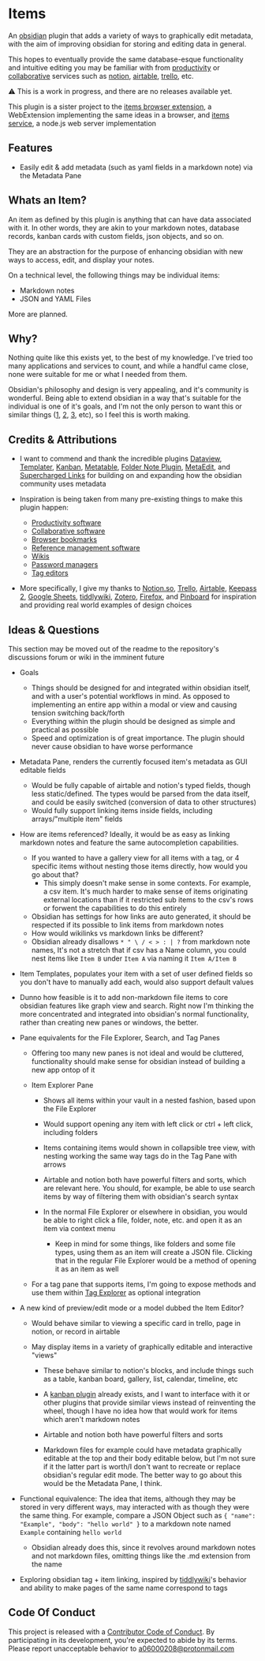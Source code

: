 # Items

An [obsidian](https://obsidian.md/) plugin that adds a variety of ways to graphically edit metadata, with the aim of improving obsidian for storing and editing data in general.

This hopes to eventually provide the same database-esque functionality and intuitive editing you may be familiar with from [productivity](https://en.wikipedia.org/wiki/Productivity_software) or [collaborative](https://en.wikipedia.org/wiki/Collaborative_software) services such as [notion](https://en.wikipedia.org/wiki/Notion_(productivity_software)), [airtable](https://en.wikipedia.org/wiki/Airtable), [trello](https://en.wikipedia.org/wiki/Trello), etc.

⚠️ This is a work in progress, and there are no releases available yet.

This plugin is a sister project to the [items browser extension](https://github.com/06000208/items-extension), a WebExtension implementing the same ideas in a browser, and [items service](https://github.com/06000208/items-service), a node.js web server implementation

## Features

- Easily edit & add metadata (such as yaml fields in a markdown note) via the Metadata Pane
<!-- - Create new notes in bulk -->
<!-- - Link tags to specific markdown notes and vice versa -->
<!-- - Using "atomic data" in the same fashion as one might use atomic notes -->
<!-- - See connections between data at a glance and easily navigate them -->
<!-- - Gallery views, with items supplying content to be displayed such as an image or description -->
<!-- - Export your entire vault or specific items to structured JSON or CSV -->
<!-- - Templating metadata from existing items so you don't have to manually add fields one by one -->
<!-- - Using a folder (or any item) as a gallery, showing metadata (such as an image) from items within -->

## Whats an Item?

An item as defined by this plugin is anything that can have data associated with it. In other words, they are akin to your markdown notes, database records, kanban cards with custom fields, json objects, and so on.

They are an abstraction for the purpose of enhancing obsidian with new ways to access, edit, and display your notes. <!-- different methods of storing data functionally equivalent -->

On a technical level, the following things may be individual items:

- Markdown notes
- JSON and YAML Files
<!-- - JSON Objects? -->
<!-- - CSV and TSV Files? -->
<!-- - Individual rows of CSV and TSV files? -->
<!-- - Files of any type? -->
<!-- - Folders? -->

More are planned.

<!-- And all items may optionally: -->
<!-- - Have metadata (such as title, icon, description, image, tags, custom fields) -->
<!-- - Be exclusively metadata (json objects, csv/tsv rows, etc) -->
<!-- - Contain any number of nested items? This one is questionable, if its a form of linking rather than literally containing data thats better, but some items such as folders or json objects by their nature could have nested items. I think this idea was inspired by notion's database like meta structure -->
## Why?

Nothing quite like this exists yet, to the best of my knowledge. I've tried too many applications and services to count, and while a handful came close, none were suitable for me or what I needed from them.

Obsidian's philosophy and design is very appealing, and it's community is wonderful. Being able to extend obsidian in a way that's suitable for the individual is one of it's goals, and I'm not the only person to want this or similar things ([1](https://forum.obsidian.md/t/relational-databases/10926), [2](https://forum.obsidian.md/t/allow-links-in-yaml-front-matter-notion-like-databases-from-metadata-links-as-first-class-citizens/10052), [3](https://discord.com/channels/686053708261228577/694233507500916796/890793522100322305), etc), so I feel this is worth making.

## Credits & Attributions

- I want to commend and thank the incredible plugins [Dataview](https://github.com/blacksmithgu/obsidian-dataview), [Templater](https://github.com/SilentVoid13/Templater), [Kanban](https://github.com/mgmeyers/obsidian-kanban), [Metatable](https://github.com/arnau/obsidian-metatable), [Folder Note Plugin](https://github.com/xpgo/obsidian-folder-note-plugin), [MetaEdit](https://github.com/chhoumann/MetaEdit), and [Supercharged Links](https://github.com/mdelobelle/obsidian_supercharged_links) for building on and expanding how the obsidian community uses metadata

- Inspiration is being taken from many pre-existing things to make this plugin happen:
  - [Productivity software](https://en.wikipedia.org/wiki/Productivity_software)
  - [Collaborative software](https://en.wikipedia.org/wiki/Collaborative_software) 
  - [Browser bookmarks](https://en.wikipedia.org/wiki/Bookmark_(digital))
  - [Reference management software](https://en.wikipedia.org/wiki/Reference_management_software)
  - [Wikis](https://en.wikipedia.org/wiki/Wiki)
  - [Password managers](https://en.wikipedia.org/wiki/Password_manager)
  - [Tag editors](https://en.wikipedia.org/wiki/Tag_editor)

- More specifically, I give my thanks to [Notion.so](https://www.notion.so), [Trello](https://trello.com/), [Airtable](https://airtable.com/), [Keepass 2](https://keepass.info), [Google Sheets](https://www.google.com/sheets/about), [tiddlywiki](https://tiddlywiki.com), [Zotero](https://www.zotero.org/), [Firefox](https://www.mozilla.org/en-US/firefox/browsers/), and [Pinboard](https://pinboard.in) for inspiration and providing real world examples of design choices

## Ideas & Questions

This section may be moved out of the readme to the repository's discussions forum or wiki in the imminent future

- Goals
  - Things should be designed for and integrated within obsidian itself, and with a user's potential workflows in mind. As opposed to implementing an entire app within a modal or view and causing tension switching back/forth 
  - Everything within the plugin should be designed as simple and practical as possible
  - Speed and optimization is of great importance. The plugin should never cause obsidian to have worse performance

- Metadata Pane, renders the currently focused item's metadata as GUI editable fields
  - Would be fully capable of airtable and notion's typed fields, though less static/defined. The types would be parsed from the data itself, and could be easily switched (conversion of data to other structures)
  - Would fully support linking items inside fields, including arrays/"multiple item" fields

- How are items referenced? Ideally, it would be as easy as linking markdown notes and feature the same autocompletion capabilities.
  - If you wanted to have a gallery view for all items with a tag, or 4 specific items without nesting those items directly, how would you go about that?
    - This simply doesn't make sense in some contexts. For example, a csv item. It's much harder to make  sense of items originating external locations than if it restricted sub items to the csv's rows or forwent the capabilities to do this entirely
  - Obsidian has settings for how links are auto generated, it should be respected if its possible to link items from markdown notes
  - How would wikilinks vs markdown links be different?
  - Obsidian already disallows `* " \ / < > : | ?` from markdown note names, It's not a stretch that if csv has a Name column, you could nest items like `Item B` under `Item A` via naming it `Item A/Item B`

- Item Templates, populates your item with a set of user defined fields so you don't have to manually add each, would also support default values

- Dunno how feasible is it to add non-markdown file items to core obsidian features like graph view and search. Right now I'm thinking the more concentrated and integrated into obsidian's normal functionality, rather than creating new panes or windows, the better.

- Pane equivalents for the File Explorer, Search, and Tag Panes
  - Offering too many new panes is not ideal and would be cluttered, functionality should make sense for obsidian instead of building a new app ontop of it
  
  - Item Explorer Pane
    
    - Shows all items within your vault in a nested fashion, based upon the File Explorer
    
    - Would support opening any item with left click or ctrl + left click, including folders
    
    - Items containing items would shown in collapsible tree view, with nesting working the same way tags do in the Tag Pane with arrows
    
    - Airtable and notion both have powerful filters and sorts, which are relevant here. You should, for example, be able to use search items by way of filtering them with obsidian's search syntax
    
    - In the normal File Explorer or elsewhere in obsidian, you would be able to right click a file, folder, note, etc. and open it as an item via context menu
      
      - Keep in mind for some things, like folders and some file types, using them as an item will create a JSON file. Clicking that in the regular File Explorer would be a method of opening it as an item as well
 
  - For a tag pane that supports items, I'm going to expose methods and use them within [Tag Explorer](https://github.com/06000208/obsidian-tag-explorer) as optional integration

- A new kind of preview/edit mode or a model dubbed the Item Editor?
  
  - Would behave similar to viewing a specific card in trello, page in notion, or record in airtable
  
  - May display items in a variety of graphically editable and interactive "views"
    
    - These behave similar to notion's blocks, and include things such as a table, kanban board, gallery, list, calendar, timeline, etc
    
    - A [kanban plugin](https://github.com/mgmeyers/obsidian-kanban) already exists, and I want to interface with it or other plugins that provide similar views instead of reinventing the wheel, though I have no idea how that would work for items which aren't markdown notes
    
    - Airtable and notion both have powerful filters and sorts
    
    - Markdown files for example could have metadata graphically editable at the top and their body editable below, but I'm not sure if it the latter part is worth/I don't want to recreate or replace obsidian's regular edit mode. The better way to go about this would be the Metadata Pane, I think.

- Functional equivalence: The idea that items, although they may be stored in very different ways, may interacted with as though they were the same thing. For example, compare a JSON Object such as `{ "name": "Example", "body": "hello world" }` to a markdown note named `Example` containing `hello world`
  - Obsidian already does this, since it revolves around markdown notes and not markdown files, omitting things like the .md extension from the name

- Exploring obsidian tag + item linking, inspired by [tiddlywiki](https://en.wikipedia.org/wiki/TiddlyWiki)'s behavior and ability to make pages of the same name correspond to tags

## Code Of Conduct

This project is released with a [Contributor Code of Conduct](CODE_OF_CONDUCT.md). By participating in its development, you're expected to abide by its terms. Please report unacceptable behavior to [a06000208@protonmail.com](mailto:a06000208@protonmail.com)
